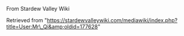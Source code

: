 From Stardew Valley Wiki

Retrieved from "https://stardewvalleywiki.com/mediawiki/index.php?title=User:Mr\_Qi&amp;oldid=177628"